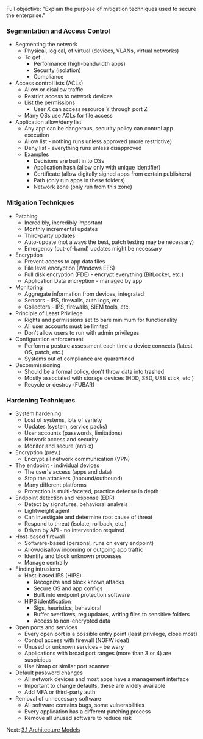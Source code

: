 Full objective: "Explain the purpose of mitigation techniques used to secure the
enterprise."

### Segmentation and Access Control
- Segmenting the network
	- Physical, logical, of virtual (devices, VLANs, virtual networks)
	- To get...
		- Performance (high-bandwidth apps)
		- Security (isolation)
		- Compliance
- Access control lists (ACLs)
	- Allow or disallow traffic
	- Restrict access to network devices
	- List the permissions
		- User X can access resource Y through port Z
	- Many OSs use ACLs for file access
- Application allow/deny list
	- Any app can be dangerous, security policy can control app execution
	- Allow list - nothing runs unless approved (more restrictive)
	- Deny list - everything runs unless disapproved
	- Examples
		- Decisions are built in to OSs
		- Application hash (allow only with unique identifier)
		- Certificate (allow digitally signed apps from certain publishers)
		- Path (only run apps in these folders)
		- Network zone (only run from this zone)
### Mitigation Techniques
- Patching
	- Incredibly, incredibly important
	- Monthly incremental updates
	- Third-party updates
	- Auto-update (not always the best, patch testing may be necessary)
	- Emergency (out-of-band) updates might be necessary
- Encryption
	- Prevent access to app data files
	- File level encryption (Windows EFS)
	- Full disk encryption (FDE) - encrypt everything (BitLocker, etc.)
	- Application Data encryption - managed by app
- Monitoring
	- Aggregate information from devices, integrated
	- Sensors - IPS, firewalls, auth logs, etc.
	- Collectors - IPS, firewalls, SIEM tools, etc.
- Principle of Least Privilege
	- Rights and permissions set to bare minimum for functionality
	- All user accounts must be limited
	- Don't allow users to run with admin privileges
- Configuration enforcement
	- Perform a posture assessment each time a device connects (latest OS, patch, etc.)
	- Systems out of compliance are quarantined
- Decommissioning
	- Should be a formal policy, don't throw data into trashed
	- Mostly associated with storage devices (HDD, SSD, USB stick, etc.)
	- Recycle or destroy (FUBAR)
### Hardening Techniques
- System hardening
	- Lost of systems, lots of variety
	- Updates (system, service packs)
	- User accounts (passwords, limitations)
	- Network access and security
	- Monitor and secure (anti-x)
- Encryption (prev.)
	- Encrypt all network communication (VPN)
- The endpoint - individual devices
	- The user's access (apps and data)
	- Stop the attackers (inbound/outbound)
	- Many different platforms
	- Protection is multi-faceted, practice defense in depth
- Endpoint detection and response (EDR)
	- Detect by signatures, behavioral analysis
	- Lightweight agent
	- Can investigate and determine root cause of threat
	- Respond to threat (isolate, rollback, etc.)
	- Driven by API - no intervention required
- Host-based firewall
	- Software-based (personal, runs on every endpoint)
	- Allow/disallow incoming or outgoing app traffic
	- Identify and block unknown processes
	- Manage centrally
- Finding intrusions
	- Host-based IPS (HIPS)
		- Recognize and block known attacks
		- Secure OS and app configs
		- Built into endpoint protection software
	- HIPS identification
		- Sigs, heuristics, behavioral
		- Buffer overflows, reg updates, writing files to sensitive folders
		- Access to non-encrypted data
- Open ports and services
	- Every open port is a possible entry point (least privilege, close most)
	- Control access with firewall (NGFW ideal)
	- Unused or unknown services - be wary
	- Applications with broad port ranges (more than 3 or 4) are suspicious
	- Use Nmap or similar port scanner
- Default password changes
	- All network devices and most apps have a management interface
	- Important to change defaults, these are widely available
	- Add MFA or third-party auth
- Removal of unnecessary software
	- All software contains bugs, some vulnerabilities
	- Every application has a different patching process
	- Remove all unused software to reduce risk

Next: [3.1 Architecture Models](https://github.com/lercc46/Messer-Sec-Plus-Notes/blob/main/3.0%20Security%20Architecture/3.1%20Architecture%20Models.md)

